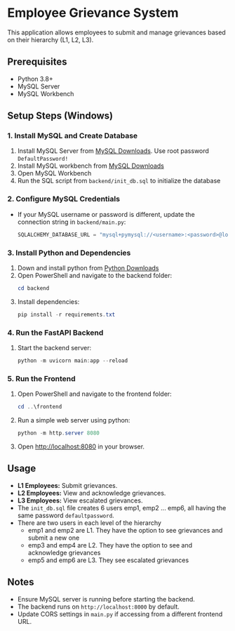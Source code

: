 # Employee Grievance System

This application allows employees to submit and manage grievances based on their hierarchy (L1, L2, L3).

## Prerequisites
- Python 3.8+
- MySQL Server
- MySQL Workbench

## Setup Steps (Windows)


### 1. Install MySQL and Create Database
1. Install MySQL Server from [MySQL Downloads](https://dev.mysql.com/downloads/installer/). Use root password `DefaultPassword!`
2. Install MySQL workbench from [MySQL Downloads](https://dev.mysql.com/downloads/workbench/)
3. Open MySQL Workbench
4. Run the SQL script from `backend/init_db.sql` to initialize the database

### 2. Configure MySQL Credentials
- If your MySQL username or password is different, update the connection string in `backend/main.py`:
  ```python
  SQLALCHEMY_DATABASE_URL = "mysql+pymysql://<username>:<password>@localhost:3306/grievance_db"
  ```

### 3. Install Python and Dependencies
1. Down and install python from [Python Downloads](https://www.python.org/downloads/)
1. Open PowerShell and navigate to the backend folder:
   ```powershell
   cd backend
   ```
2. Install dependencies:
   ```powershell
   pip install -r requirements.txt
   ```

### 4. Run the FastAPI Backend
1. Start the backend server:
   ```powershell
   python -m uvicorn main:app --reload
   ```

### 5. Run the Frontend
1. Open PowerShell and navigate to the frontend folder:
   ```powershell
   cd ..\frontend
   ```
2. Run a simple web server using python:
   ```powershell
   python -m http.server 8080
   ```
3. Open [http://localhost:8080](http://localhost:8080) in your browser.

## Usage
- **L1 Employees:** Submit grievances.
- **L2 Employees:** View and acknowledge grievances.
- **L3 Employees:** View escalated grievances.
- The `init_db.sql` file creates 6 users emp1, emp2 ... emp6, all having the same password `defaultpassword`.
- There are two users in each level of the hierarchy
   - emp1 and emp2 are L1. They have the option to see grievances and submit a new one  
   - emp3 and emp4 are L2. They have the option to see and acknowledge grievances  
   - emp5 and emp6 are L3. They see escalated grievances

## Notes
- Ensure MySQL server is running before starting the backend.
- The backend runs on `http://localhost:8000` by default.
- Update CORS settings in `main.py` if accessing from a different frontend URL.
